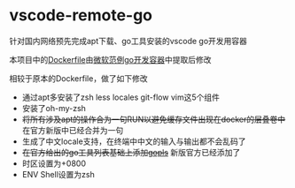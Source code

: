 # vscode-remote-go

针对国内网络预先完成apt下载、go工具安装的vscode go开发用容器

本项目中的[Dockerfile](https://github.com/microsoft/vscode-remote-try-go/blob/master/.devcontainer/Dockerfile)由[微软范例go开发容器](https://github.com/Microsoft/vscode-remote-try-go)中提取后修改

相较于原本的Dockerfile，做了如下修改

- 通过apt多安装了zsh less locales git-flow vim这5个组件
- 安装了oh-my-zsh
- ~~将所有涉及apt的操作合为一句RUN以避免缓存文件出现在docker的层叠卷中~~ 在官方新版中已经合并为一句
- 生成了中文locale支持，在终端中中文的输入与输出都不会乱码了
- ~~在官方给出的go工具列表基础上添加[gopls](golang.org/x/tools/cmd/gopls)~~ 新版官方已经添加了
- 时区设置为+0800
- ENV Shell设置为zsh
